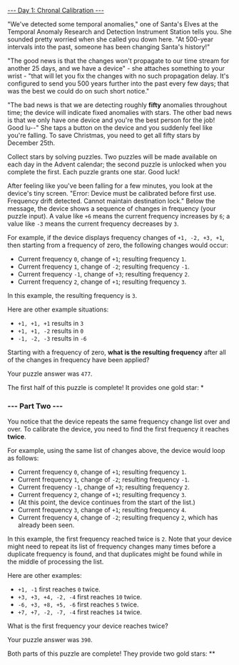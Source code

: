 [--- Day 1: Chronal Calibration ---](https://adventofcode.com/2018/day/1)

"We've detected some temporal anomalies," one of Santa's Elves at the Temporal Anomaly Research and Detection Instrument Station tells you. She sounded pretty worried when she called you down here. "At 500-year intervals into the past, someone has been changing Santa's history!"

"The good news is that the changes won't propagate to our time stream for another 25 days, and we have a device" - she attaches something to your wrist - "that will let you fix the changes with no such propagation delay. It's configured to send you 500 years further into the past every few days; that was the best we could do on such short notice."

"The bad news is that we are detecting roughly **fifty** anomalies throughout time; the device will indicate fixed anomalies with stars. The other bad news is that we only have one device and you're the best person for the job! Good lu--" She taps a button on the device and you suddenly feel like you're falling. To save Christmas, you need to get all fifty stars by December 25th.

Collect stars by solving puzzles. Two puzzles will be made available on each day in the Advent calendar; the second puzzle is unlocked when you complete the first. Each puzzle grants one star. Good luck!

After feeling like you've been falling for a few minutes, you look at the device's tiny screen. "Error: Device must be calibrated before first use. Frequency drift detected. Cannot maintain destination lock." Below the message, the device shows a sequence of changes in frequency (your puzzle input). A value like `+6` means the current frequency increases by `6`; a value like `-3` means the current frequency decreases by `3`.

For example, if the device displays frequency changes of `+1, -2, +3, +1`, then starting from a frequency of zero, the following changes would occur:

  - Current frequency  `0`, change of `+1`; resulting frequency  `1`.
  - Current frequency  `1`, change of `-2`; resulting frequency `-1`.
  - Current frequency `-1`, change of `+3`; resulting frequency  `2`.
  - Current frequency  `2`, change of `+1`; resulting frequency  `3`.

In this example, the resulting frequency is `3`.

Here are other example situations:

  - `+1, +1, +1` results in  `3`
  - `+1, +1, -2` results in  `0`
  - `-1, -2, -3` results in `-6`

Starting with a frequency of zero, **what is the resulting frequency** after all of the changes in frequency have been applied?

Your puzzle answer was `477`.

The first half of this puzzle is complete! It provides one gold star: *

### --- Part Two ---

You notice that the device repeats the same frequency change list over and over. To calibrate the device, you need to find the first frequency it reaches **twice**.

For example, using the same list of changes above, the device would loop as follows:

  - Current frequency  `0`, change of `+1`; resulting frequency `1`.
  - Current frequency  `1`, change of `-2`; resulting frequency `-1`.
  - Current frequency `-1`, change of `+3`; resulting frequency `2`.
  - Current frequency  `2`, change of `+1`; resulting frequency `3`.
  - (At this point, the device continues from the start of the list.)
  - Current frequency  `3`, change of `+1`; resulting frequency  `4`.
  - Current frequency  `4`, change of `-2`; resulting frequency  `2`, which has already been seen.

In this example, the first frequency reached twice is `2`. Note that your device might need to repeat its list of frequency changes many times before a duplicate frequency is found, and that duplicates might be found while in the middle of processing the list.

Here are other examples:

  - `+1, -1` first reaches `0` twice.
  - `+3, +3, +4, -2, -4` first reaches `10` twice.
  - `-6, +3, +8, +5, -6` first reaches `5` twice.
  - `+7, +7, -2, -7, -4` first reaches `14` twice.

What is the first frequency your device reaches twice?

Your puzzle answer was `390`.

Both parts of this puzzle are complete! They provide two gold stars: **